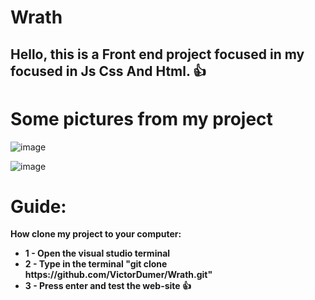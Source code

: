 # Wrath

## Hello, this is a Front end project focused in my focused in Js Css And Html. 👍

<h1> Some pictures from my project</h1>

![image](https://github.com/user-attachments/assets/6085b7b6-efda-4c83-9bab-049f84f9ead8)

![image](https://github.com/user-attachments/assets/8010ccea-e5b2-4bce-8dfd-f5d66abf9d15)

# Guide:
<Strong> How clone my project to your computer:</Strong>
<ul>
  <li><strong>1 - Open the visual studio terminal</strong></li>
  <li><strong>2 - Type in the terminal "git clone https://github.com/VictorDumer/Wrath.git"</strong></li>
  <li><strong>3 - Press enter and test the web-site 👍</strong></li>
</ul>

